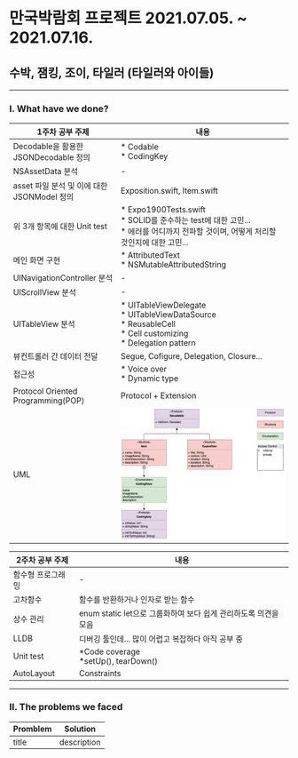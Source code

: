 # 만국박람회 프로젝트 2021.07.05. ~ 2021.07.16.
## 수박, 잼킹, 조이, 타일러 (타일러와 아이들)

---

### Ⅰ. What have we done?

| 1주차 공부 주제 | 내용 |
| --- | --- |
| Decodable을 활용한 JSONDecodable 정의 | * Codable <br/> * CodingKey 
| NSAssetData 분석 | - |
| asset 파일 분석 및 이에 대한 JSONModel 정의 | Exposition.swift, Item.swift |
| 위 3개 항목에 대한 Unit test | * Expo1900Tests.swift <br/> * SOLID를 준수하는 test에 대한 고민... <br/> * 에러를 어디까지 전파할 것이며, 어떻게 처리할 것인지에 대한 고민... |
| 메인 화면 구현 | * AttributedText <br/> * NSMutableAttributedString |
| UINavigationController 분석 | - |
| UIScrollView 분석 | - |
| UITableView 분석 | * UITableViewDelegate <br/> * UITableViewDataSource <br/> * ReusableCell <br/> * Cell customizing <br/> * Delegation pattern |
| 뷰컨트롤러 간 데이터 전달 | Segue, Cofigure, Delegation, Closure... |
| 접근성 | * Voice over <br/> * Dynamic type |
| Protocol Oriented Programming(POP) | Protocol + Extension |
| UML | ![image](./UML/step1_UML.png) |
 
| 2주차 공부 주제 | 내용 |
| --- | --- |
| 함수형 프로그래밍 | - |
| 고차함수 | 함수를 반환하거나 인자로 받는 함수 |
| 상수 관리 | enum static let으로 그룹화하여 보다 쉽게 관리하도록 의견을 모음 |
| LLDB | 디버깅 툴인데... 많이 어렵고 복잡하다 아직 공부 중 |
| Unit test | *Code coverage <br/> *setUp(), tearDown() |
| AutoLayout | Constraints |

---

### Ⅱ. The problems we faced

| Promblem | Solution |
|---|---|
| title | description |
